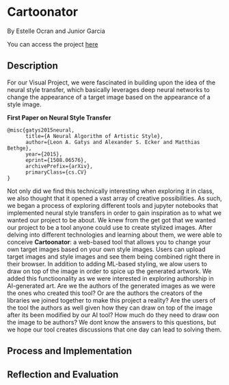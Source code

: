 # Cartoonator

By Estelle Ocran and Junior Garcia

You can access the project <a href = "https://cartoondraw.herokuapp.com/">here</a>

## Description
For our Visual Project, we were fascinated in building upon the idea of the neural style transfer, which basically leverages deep neural networks to change the appearance of a target image based on the appearance of a style image.  
    
**First Paper on Neural Style Transfer**
```
@misc{gatys2015neural,
      title={A Neural Algorithm of Artistic Style}, 
      author={Leon A. Gatys and Alexander S. Ecker and Matthias Bethge},
      year={2015},
      eprint={1508.06576},
      archivePrefix={arXiv},
      primaryClass={cs.CV}
}
```
Not only did we find this technically interesting when exploring it in class, we also thought that it opened a vast array of creative possibilities.  As such, we began a process of exploring different tools and jupyter notebooks that implemented neural style transfers in order to gain inspiration as to what we wanted our project to be about. We knew from the get got that we wanted our project to be a tool anyone could use to create stylized images. After delving into different technologies and learning about them, we were able to conceive **Cartoonator**: a web-based tool that allows you to change your own target images based on your own style images. Users can upload target images and style images and see them being combined right there in their browser. In addition to adding ML-based styling, we alow users to draw on top of the image in order to spice up the generated artwork. We added this functioonality as we were interested in exploring authorship in AI-generated art. Are we the authors of the generated images as we were the ones who created this tool? Or are the authors the creators of the libraries we joined together to make this project a reality? Are the users of the tool the authors as well given how they can draw on top of the image after its been modified by our AI tool? How much do they need to draw oon the image to be authors? We dont know the answers to this questions, but we hope our tool creates discussions that one day can lead to solving them. 




## Process and Implementation

## Reflection and Evaluation
